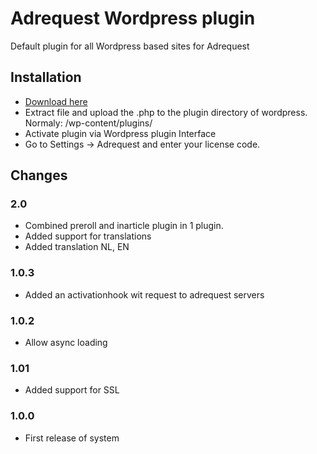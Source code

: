 # Adrequest Wordpress plugin

Default plugin for all Wordpress based sites for Adrequest

## Installation

-   [Download here](https://github.com/adrequest/adrequest-wordpress/archive/master.zip)
-   Extract file and upload the .php to the plugin directory of wordpress.
Normaly: /wp-content/plugins/
-   Activate plugin via Wordpress plugin Interface
-   Go to Settings -> Adrequest and enter your license code.

## Changes
###  2.0 

- Combined preroll and inarticle plugin in 1 plugin.
- Added support for translations
- Added translation NL, EN 

### 1.0.3
- Added an activationhook wit request to adrequest servers

### 1.0.2 
- Allow async loading

### 1.01
- Added support for SSL

### 1.0.0 
- First release of system